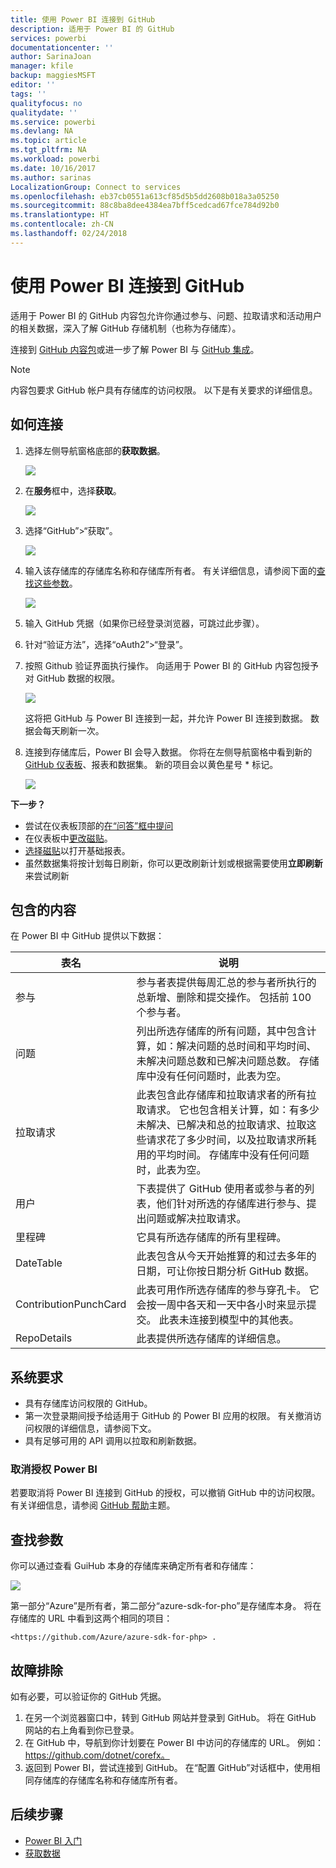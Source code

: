 ```yaml
---
title: 使用 Power BI 连接到 GitHub
description: 适用于 Power BI 的 GitHub
services: powerbi
documentationcenter: ''
author: SarinaJoan
manager: kfile
backup: maggiesMSFT
editor: ''
tags: ''
qualityfocus: no
qualitydate: ''
ms.service: powerbi
ms.devlang: NA
ms.topic: article
ms.tgt_pltfrm: NA
ms.workload: powerbi
ms.date: 10/16/2017
ms.author: sarinas
LocalizationGroup: Connect to services
ms.openlocfilehash: eb37cb0551a613cf85d5b5dd2608b018a3a05250
ms.sourcegitcommit: 88c8ba8dee4384ea7bff5cedcad67fce784d92b0
ms.translationtype: HT
ms.contentlocale: zh-CN
ms.lasthandoff: 02/24/2018
---
```

# <a name="connect-to-github-with-power-bi"></a>使用 Power BI 连接到 GitHub
适用于 Power BI 的 GitHub 内容包允许你通过参与、问题、拉取请求和活动用户的相关数据，深入了解 GitHub 存储机制（也称为存储库）。

连接到 [GitHub 内容包](https://app.powerbi.com/getdata/services/github)或进一步了解 Power BI 与 [GitHub 集成](https://powerbi.microsoft.com/integrations/github)。

>[!NOTE]
>内容包要求 GitHub 帐户具有存储库的访问权限。 以下是有关要求的详细信息。

## <a name="how-to-connect"></a>如何连接
1. 选择左侧导航窗格底部的**获取数据**。
   
   ![](media/service-connect-to-github/pbi_getdata.png) 
2. 在**服务**框中，选择**获取**。
   
   ![](media/service-connect-to-github/pbi_get_services.png) 
3. 选择“GitHub”\>“获取”。
   
   ![](media/service-connect-to-github/github.png)
4. 输入该存储库的存储库名称和存储库所有者。 有关详细信息，请参阅下面的[查找这些参数](#FindingParams)。
   
   ![](media/service-connect-to-github/pbi_github1.png)
5. 输入 GitHub 凭据（如果你已经登录浏览器，可跳过此步骤）。 
6. 针对“验证方法”，选择“oAuth2”\>“登录”。 
7. 按照 Github 验证界面执行操作。 向适用于 Power BI 的 GitHub 内容包授予对 GitHub 数据的权限。
   
   ![](media/service-connect-to-github/github_authorize.png)
   
   这将把 GitHub 与 Power BI 连接到一起，并允许 Power BI 连接到数据。  数据会每天刷新一次。
8. 连接到存储库后，Power BI 会导入数据。 你将在左侧导航窗格中看到新的 [GitHub 仪表板](https://powerbi.microsoft.com/integrations/github)、报表和数据集。 新的项目会以黄色星号 \* 标记。
   
   ![](media/service-connect-to-github/pbi_githubdash.png)

**下一步？**

* 尝试在仪表板顶部的[在“问答”框中提问](power-bi-q-and-a.md)
* 在仪表板中[更改磁贴](service-dashboard-edit-tile.md)。
* [选择磁贴](service-dashboard-tiles.md)以打开基础报表。
* 虽然数据集将按计划每日刷新，你可以更改刷新计划或根据需要使用**立即刷新**来尝试刷新

## <a name="whats-included"></a>包含的内容
在 Power BI 中 GitHub 提供以下数据：     

| 表名 | 说明 |
| --- | --- |
| 参与 |参与者表提供每周汇总的参与者所执行的总新增、删除和提交操作。 包括前 100 个参与者。 |
| 问题 |列出所选存储库的所有问题，其中包含计算，如：解决问题的总时间和平均时间、未解决问题总数和已解决问题总数。 存储库中没有任何问题时，此表为空。 |
| 拉取请求 |此表包含此存储库和拉取请求者的所有拉取请求。 它也包含相关计算，如：有多少未解决、已解决和总的拉取请求、拉取这些请求花了多少时间，以及拉取请求所耗用的平均时间。 存储库中没有任何问题时，此表为空。 |
| 用户 |下表提供了 GitHub 使用者或参与者的列表，他们针对所选的存储库进行参与、提出问题或解决拉取请求。 |
| 里程碑 |它具有所选存储库的所有里程碑。 |
| DateTable |此表包含从今天开始推算的和过去多年的日期，可让你按日期分析 GitHub 数据。 |
| ContributionPunchCard |此表可用作所选存储库的参与穿孔卡。 它会按一周中各天和一天中各小时来显示提交。 此表未连接到模型中的其他表。 |
| RepoDetails |此表提供所选存储库的详细信息。 |

## <a name="system-requirements"></a>系统要求
* 具有存储库访问权限的 GitHub。  
* 第一次登录期间授予给适用于 GitHub 的 Power BI 应用的权限。 有关撤消访问权限的详细信息，请参阅下文。  
* 具有足够可用的 API 调用以拉取和刷新数据。  

### <a name="de-authorize-power-bi"></a>取消授权 Power BI
若要取消将 Power BI 连接到 GitHub 的授权，可以撤销 GitHub 中的访问权限。 有关详细信息，请参阅 [GitHub 帮助](https://help.github.com/articles/keeping-your-ssh-keys-and-application-access-tokens-safe/#reviewing-your-authorized-applications-oauth)主题。

<a name="FindingParams"></a>

## <a name="finding-parameters"></a>查找参数
你可以通过查看 GuiHub 本身的存储库来确定所有者和存储库：

![](media/service-connect-to-github/github_ownerrepo.png)

第一部分“Azure”是所有者，第二部分“azure-sdk-for-pho”是存储库本身。  将在存储库的 URL 中看到这两个相同的项目：

    <https://github.com/Azure/azure-sdk-for-php> .

## <a name="troubleshooting"></a>故障排除
如有必要，可以验证你的 GitHub 凭据。  

1. 在另一个浏览器窗口中，转到 GitHub 网站并登录到 GitHub。 将在 GitHub 网站的右上角看到你已登录。    
2. 在 GitHub 中，导航到你计划要在 Power BI 中访问的存储库的 URL。 例如：https://github.com/dotnet/corefx。  
3. 返回到 Power BI，尝试连接到 GitHub。 在“配置 GitHub”对话框中，使用相同存储库的存储库名称和存储库所有者。  

## <a name="next-steps"></a>后续步骤
* [Power BI 入门](service-get-started.md)
* [获取数据](service-get-data.md)

